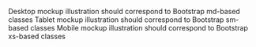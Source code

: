 Desktop mockup illustration should correspond to Bootstrap md-based classes
Tablet mockup illustration should correspond to Bootstrap sm-based classes
Mobile mockup illustration should correspond to Bootstrap xs-based classes
